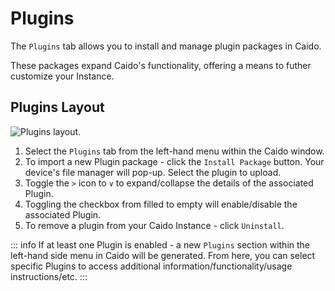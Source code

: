 # Plugins

The `Plugins` tab allows you to install and manage plugin packages in Caido.

These packages expand Caido's functionality, offering a means to futher customize your Instance.

## Plugins Layout

<img alt="Plugins layout." src="/_images/plugin_layout.png">

1. Select the `Plugins` tab from the left-hand menu within the Caido window.
2. To import a new Plugin package - click the `Install Package` button. Your device's file manager will pop-up. Select the plugin to upload.
3. Toggle the `>` icon to `∨` to expand/collapse the details of the associated Plugin.
4. Toggling the checkbox from filled to empty will enable/disable the associated Plugin.
5. To remove a plugin from your Caido Instance - click `Uninstall`.

::: info
If at least one Plugin is enabled - a new `Plugins` section within the left-hand side menu in Caido will be generated. From here, you can select specific Plugins to access additional information/functionality/usage instructions/etc.
:::
